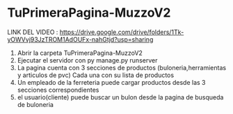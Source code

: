 # TuPrimeraPagina-MuzzoV2

LINK DEL VIDEO : https://drive.google.com/drive/folders/1Tk-yOWVvj93JzTROM1AdOUFx-nahGtjd?usp=sharing
1) Abrir la carpeta TuPrimeraPagina-MuzzoV2
2) Ejecutar el servidor con py manage.py runserver
3) La pagina cuenta con 3 secciones de productos (buloneria,herramientas y articulos de pvc) Cada una con su lista de productos
4) Un empleado de la ferreteria puede cargar productos desde las 3 secciones correspondientes
5) el usuario(cliente) puede buscar un bulon desde la pagina de busqueda de buloneria